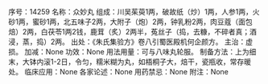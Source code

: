 序号：14259
名称：众妙丸
组成：川吴茱萸1两，破故纸（炒）1两，人参1两，火砂1两，蜜砂1两，北五味子2两，大附子（炮）2两，钟乳粉2两，肉豆蔻（面包焙）2两，白茯苓1两2钱，鹿茸（炙）2两半，菟丝子（捣，去糠，不碎者真；酒浸，蒸，捣）2两。
出处：《朱氏集验方》卷八引蜀医殿机何企颜方。
主治：虚损。
加减：None
功效：None
用法用量：可与八味丸轮服。
制备方法：上为细末，大钵内滚1-2日，令匀，糯米糊为丸，如梧桐子大，焙干，瓷瓶收，常存暖处。
临床应用：None
各家论述：None
用药禁忌：None
附注：None
